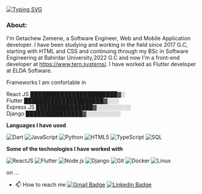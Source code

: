<a href="https://git.io/typing-svg"><img src="https://readme-typing-svg.demolab.com?font=Fira+Code&weight=500&duration=3000&pause=1000&color=1218E9&background=271BC300&vCenter=true&width=446&lines=%E2%9C%8D+Hey+%3A)+I'm+Getachew+Zemene%2C;%E2%9C%8D+Web+and+Mobile+App.+Developer." alt="Typing SVG" /></a>

<h3> About: </h3>

I'm Getachew Zemene, a Software Engineer, Web and Mobile Application developer. I have been studying and working in the field since 2017 G.C, starting with HTML and CSS and continuing through my BSc in Software Engineering at Bahirdar University,2022 G.C and now I'm a front-end developer at https://www.tern.systems/. I have worked as Flutter developer at ELDA Software.


Frameworks I am confortable in

React JS        ███████████████████████▓░  
Flutter      █████████████████████▓░░░  
Express JS      ███████████████▓░░░░░░░░░  
Django        ███████████████▓░░░░░░░░░  



**Languages I have used**

![Dart](https://img.shields.io/badge/-Dart-000000?style=flat&logo=dart)
![JavaScript](https://img.shields.io/badge/-JavaScript-000000?style=flat&logo=javascript)
![Python](https://img.shields.io/badge/-Python-000000?style=flat&logo=python)
![HTML5](https://img.shields.io/badge/-HTML5-000000?style=flat&logo=HTML5)
![TypeScript](https://img.shields.io/badge/-TypeScript-000000?style=flat&logo=typescript&logoColor=007ACC)
![SQL](https://img.shields.io/badge/-SQL-000000?style=flat&logo=MySQL)

**Some of the technologies I have worked with**

![ReactJS](https://img.shields.io/badge/-React-000000?style=flat&logo=React)
![Flutter](https://img.shields.io/badge/-Flutter-000000?style=flat&logo=Flutter)
![Node.js](https://img.shields.io/badge/-Node.js-000000?style=flat&logo=node.js&logoColor=339933)
![Django](https://img.shields.io/badge/-Django-000000?style=flat&logo=django)
![Git](https://img.shields.io/badge/-Git-000000?style=flat&logo=git&logoColor=F05032)
![Docker](https://img.shields.io/badge/-Docker-000000?style=flat&logo=Docker)
![Linux](https://img.shields.io/badge/-Linux-000000?style=flat&logo=linux&logoColor=FCC624)


on ...
- 📫 How to reach me 
[![Gmail Badge](https://img.shields.io/badge/-Gmail-c14438?style=flat-square&logo=Gmail&logoColor=white&link=mailto:shuklaraghav321.com)](mailto:getchze1221@gmail.com) [![Linkedin Badge](https://img.shields.io/badge/-LinkedIn-blue?style=flat-square&logo=Linkedin&logoColor=white&link=)](https://www.linkedin.com/in/getachew-zemene-ba4457237/)
<!---
getachewzemene/getachewzemene is a ✨ special ✨ repository because its `README.md` (this file) appears on your GitHub profile.
You can click the Preview link to take a look at your changes.
--->
